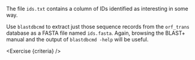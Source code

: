 <script>
import Execute from "$components/Execute.svelte";
import Exercise from "$components/Exercise.svelte";

let criteria = [
{
	name: "File <code>ids.fasta</code> exists",
	checks: [{
		type: "file",
		path: "ids.fasta",
		action: "exists"
	}]
},
{
	name: "File <code>ids.fasta</code> contains the FASTA sequences of sequences with IDs stored in <code>ids.txt</code>.",
	checks: [{
		type: "file",
		path: "ids.fasta",
		action: "contents",
		commandObserved: "wc -c ids.fasta",
        commandExpected: `echo '2617 ids.fasta'`
	}]
}];
</script>

The file `ids.txt` contains a column of IDs identified as interesting in some way.

<Execute command="cat ids.txt" />

Use `blastdbcmd` to extract just those sequence records from the `orf_trans` database as a FASTA file named `ids.fasta`. Again, browsing the BLAST+ manual and the output of `blastdbcmd -help` will be useful.

<Exercise {criteria} />
